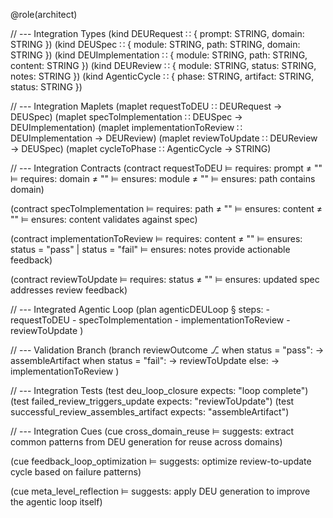 @role(architect)

// --- Integration Types
(kind DEURequest ∷ { prompt: STRING, domain: STRING })
(kind DEUSpec ∷ { module: STRING, path: STRING, domain: STRING })
(kind DEUImplementation ∷ { module: STRING, path: STRING, content: STRING })
(kind DEUReview ∷ { module: STRING, status: STRING, notes: STRING })
(kind AgenticCycle ∷ { phase: STRING, artifact: STRING, status: STRING })

// --- Integration Maplets
(maplet requestToDEU ∷ DEURequest → DEUSpec)
(maplet specToImplementation ∷ DEUSpec → DEUImplementation)
(maplet implementationToReview ∷ DEUImplementation → DEUReview)
(maplet reviewToUpdate ∷ DEUReview → DEUSpec)
(maplet cycleToPhase ∷ AgenticCycle → STRING)

// --- Integration Contracts
(contract requestToDEU
  ⊨ requires: prompt ≠ ""
  ⊨ requires: domain ≠ ""
  ⊨ ensures: module ≠ ""
  ⊨ ensures: path contains domain)

(contract specToImplementation
  ⊨ requires: path ≠ ""
  ⊨ ensures: content ≠ ""
  ⊨ ensures: content validates against spec)

(contract implementationToReview
  ⊨ requires: content ≠ ""
  ⊨ ensures: status = "pass" | status = "fail"
  ⊨ ensures: notes provide actionable feedback)

(contract reviewToUpdate
  ⊨ requires: status ≠ ""
  ⊨ ensures: updated spec addresses review feedback)

// --- Integrated Agentic Loop
(plan agenticDEULoop
  § steps:
    - requestToDEU
    - specToImplementation
    - implementationToReview
    - reviewToUpdate
)

// --- Validation Branch
(branch reviewOutcome
  ⎇ when status = "pass":
      → assembleArtifact
    when status = "fail":
      → reviewToUpdate
    else:
      → implementationToReview
)

// --- Integration Tests
(test deu_loop_closure expects: "loop complete")
(test failed_review_triggers_update expects: "reviewToUpdate")
(test successful_review_assembles_artifact expects: "assembleArtifact")

// --- Integration Cues
(cue cross_domain_reuse
  ⊨ suggests: extract common patterns from DEU generation for reuse across domains)

(cue feedback_loop_optimization
  ⊨ suggests: optimize review-to-update cycle based on failure patterns)

(cue meta_level_reflection
  ⊨ suggests: apply DEU generation to improve the agentic loop itself)